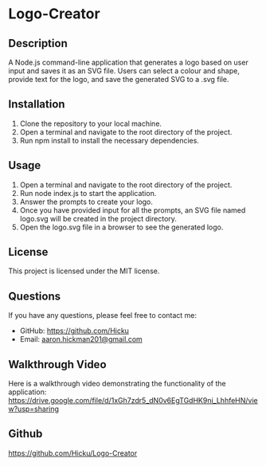 # Logo-Creator

## Description
A Node.js command-line application that generates a logo based on user input and saves it as an SVG file. Users can select a colour and shape, provide text for the logo, and save the generated SVG to a .svg file.

## Installation

1. Clone the repository to your local machine.
2. Open a terminal and navigate to the root directory of the project.
3. Run npm install to install the necessary dependencies.

## Usage

1. Open a terminal and navigate to the root directory of the project.
2. Run node index.js to start the application.
3. Answer the prompts to create your logo.
4. Once you have provided input for all the prompts, an SVG file named logo.svg will be created in the project directory.
5. Open the logo.svg file in a browser to see the generated logo.

## License

This project is licensed under the MIT license.


## Questions

If you have any questions, please feel free to contact me:

- GitHub: https://github.com/Hicku
- Email: aaron.hickman201@gmail.com

## Walkthrough Video
Here is a walkthrough video demonstrating the functionality of the application: https://drive.google.com/file/d/1xGh7zdr5_dN0v6EgTGdHK9ni_LhhfeHN/view?usp=sharing

## Github
https://github.com/Hicku/Logo-Creator

